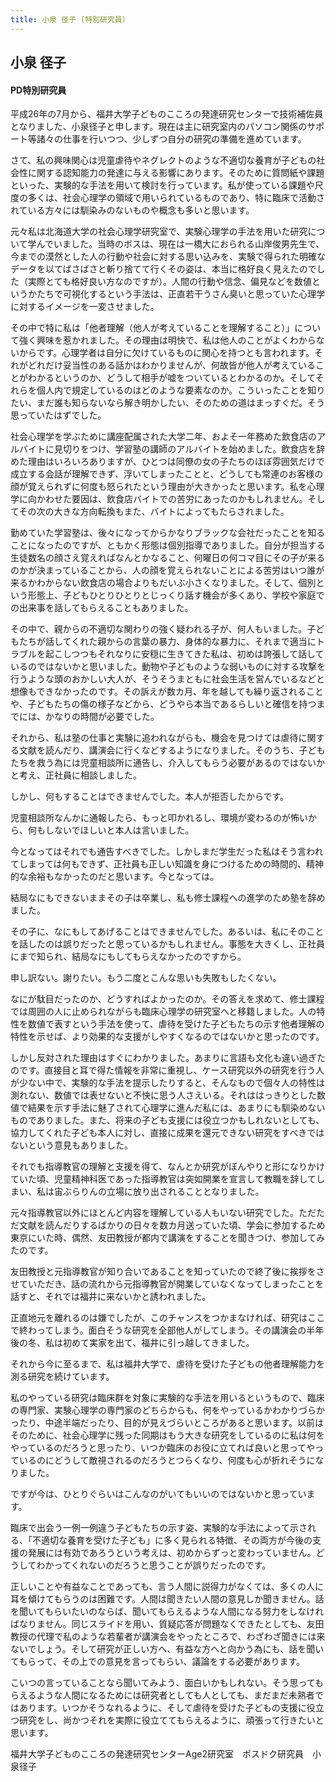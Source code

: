```yaml
---
title: 小泉 径子 (特別研究員）
---
```

## 小泉 径子

#### PD特別研究員

平成26年の7月から、福井大学子どものこころの発達研究センターで技術補佐員となりました、小泉径子と申します。現在は主に研究室内のパソコン関係のサポート等諸々の仕事を行いつつ、少しずつ自分の研究の準備を進めています。

さて、私の興味関心は児童虐待やネグレクトのような不適切な養育が子どもの社会性に関する認知能力の発達に与える影響にあります。そのために質問紙や課題といった、実験的な手法を用いて検討を行っています。私が使っている課題や尺度の多くは、社会心理学の領域で用いられているものであり、特に臨床で活動されている方々には馴染みのないものや概念も多いと思います。

元々私は北海道大学の社会心理学研究室で、実験心理学の手法を用いた研究について学んでいました。当時のボスは、現在は一橋大におられる山岸俊男先生で、今までの漠然とした人の行動や社会に対する思い込みを、実験で得られた明確なデータを以てばさばさと斬り捨てて行くその姿は、本当に格好良く見えたのでした（実際とても格好良い方なのですが）。人間の行動や信念、偏見などを数値というかたちで可視化するという手法は、正直若干うさん臭いと思っていた心理学に対するイメージを一変させました。

その中で特に私は「他者理解（他人が考えていることを理解すること）」について強く興味を惹かれました。その理由は明快で、私は他人のことがよくわからないからです。心理学者は自分に欠けているものに関心を持つとも言われます。それがどれだけ妥当性のある話かはわかりませんが、何故皆が他人が考えていることがわかるというのか、どうして相手が嘘をついているとわかるのか。そしてそれらを個人内で規定しているのはどのような要素なのか。こういったことを知りたい、まだ誰も知らないなら解き明かしたい、そのための道はまっすぐだ。そう思っていたはずでした。

社会心理学を学ぶために講座配属された大学二年、およそ一年務めた飲食店のアルバイトに見切りをつけ、学習塾の講師のアルバイトを始めました。飲食店を辞めた理由はいろいろありますが、ひとつは同僚の女の子たちのほぼ雰囲気だけで成立する会話が理解できず、浮いてしまったことと、どうしても常連のお客様の顔が覚えられずに何度も怒られたという理由が大きかったと思います。私を心理学に向かわせた要因は、飲食店バイトでの苦労にあったのかもしれません。そしてその次の大きな方向転換もまた、バイトによってもたらされました。

勤めていた学習塾は、後々になってからかなりブラックな会社だったことを知ることになったのですが、ともかく形態は個別指導でありました。自分が担当する生徒数名の顔さえ覚えればなんとかなること、何曜日の何コマ目にその子が来るのかが決まっていることから、人の顔を覚えられないことによる苦労はいつ誰が来るかわからない飲食店の場合よりもだいぶ小さくなりました。そして、個別という形態上、子どもひとりひとりとじっくり話す機会が多くあり、学校や家庭での出来事を話してもらえることもありました。

その中で、親からの不適切な関わりの強く疑われる子が、何人もいました。子どもたちが話してくれた親からの言葉の暴力、身体的な暴力に、それまで適当にトラブルを起こしつつもそれなりに安穏に生きてきた私は、初めは誇張して話しているのではないかと思いました。動物や子どものような弱いものに対する攻撃を行うような頭のおかしい大人が、そうそうまともに社会生活を営んでいるなどと想像もできなかったのです。その訴えが数カ月、年を越しても繰り返されることや、子どもたちの傷の様子などから、どうやら本当であるらしいと確信を持つまでには、かなりの時間が必要でした。

それから、私は塾の仕事と実験に追われながらも、機会を見つけては虐待に関する文献を読んだり、講演会に行くなどするようになりました。そのうち、子どもたちを救う為には児童相談所に通告し、介入してもらう必要があるのではないかと考え、正社員に相談しました。

しかし、何もすることはできませんでした。本人が拒否したからです。

児童相談所なんかに通報したら、もっと叩かれるし、環境が変わるのが怖いから、何もしないでほしいと本人は言いました。

今となってはそれでも通告すべきでした。しかしまだ学生だった私はそう言われてしまっては何もできず、正社員も正しい知識を身につけるための時間的、精神的な余裕もなかったのだと思います。今となっては。

結局なにもできないままその子は卒業し、私も修士課程への進学のため塾を辞めました。

その子に、なにもしてあげることはできませんでした。あるいは、私にそのことを話したのは誤りだったと思っているかもしれません。事態を大きくし、正社員にまで知られ、結局なにもしてもらえなかったのですから。

申し訳ない。謝りたい。もう二度とこんな思いも失敗もしたくない。

なにが駄目だったのか、どうすればよかったのか。その答えを求めて、修士課程では周囲の人に止められながらも臨床心理学の研究室へと移籍しました。人の特性を数値で表すという手法を使って、虐待を受けた子どもたちの示す他者理解の特性を示せば、より効果的な支援がしやすくなるのではないかと思ったのです。

しかし反対された理由はすぐにわかりました。あまりに言語も文化も違い過ぎたのです。直接目と耳で得た情報を非常に重視し、ケース研究以外の研究を行う人が少ない中で、実験的な手法を提示したりすると、そんなもので個々人の特性は測れない、数値では表せないと不快に思う人さえいる。それははっきりとした数値で結果を示す手法に魅了されて心理学に進んだ私には、あまりにも馴染めないものでありました。また、将来の子ども支援には役立つかもしれないとしても、協力してくれた子ども本人に対し、直接に成果を還元できない研究をすべきではないという意見もありました。

それでも指導教官の理解と支援を得て、なんとか研究がぼんやりと形になりかけていた頃、児童精神科医であった指導教官は突如開業を宣言して教職を辞してしまい、私は宙ぶらりんの立場に放り出されることとなりました。

元々指導教官以外にほとんど内容を理解している人もいない研究でした。ただただ文献を読んだりするばかりの日々を数カ月送っていた頃、学会に参加するため東京にいた時、偶然、友田教授が都内で講演をすることを聞きつけ、参加してみたのです。

友田教授と元指導教官が知り合いであることを知っていたので終了後に挨拶をさせていただき、話の流れから元指導教官が開業していなくなってしまったことを話すと、それでは福井に来ないかと誘われました。

正直地元を離れるのは嫌でしたが、このチャンスをつかまなければ、研究はここで終わってしまう。面白そうな研究を全部他人がしてしまう。その講演会の半年後の冬、私は初めて実家を出て、福井に引っ越してきました。

それから今に至るまで、私は福井大学で、虐待を受けた子どもの他者理解能力を測る研究を続けています。

私のやっている研究は臨床群を対象に実験的な手法を用いるというもので、臨床の専門家、実験心理学の専門家のどちらからも、何をやっているかわかりづらかったり、中途半端だったり、目的が見えづらいところがあると思います。以前はそのために、社会心理学に残った同期はもう大きな研究をしているのに私は何をやっているのだろうと思ったり、いつか臨床のお役に立てれば良いと思ってやっているのにどうして敵視されるのだろうとつらくなり、何度も心が折れそうになりました。

ですが今は、ひとりぐらいはこんなのがいてもいいのではないかと思っています。

臨床で出会う一例一例違う子どもたちの示す姿、実験的な手法によって示される、「不適切な養育を受けた子ども」に多く見られる特徴、その両方が今後の支援の発展には有効であろうという考えは、初めからずっと変わっていません。どうしてわかってくれないのだろうと思うことが誤りだったのです。

正しいことや有益なことであっても、言う人間に説得力がなくては、多くの人に耳を傾けてもらうのは困難です。人間は聞きたい人間の意見しか聞きません。話を聞いてもらいたいのならば、聞いてもらえるような人間になる努力をしなければなりません。同じスライドを用い、質疑応答が問題なくできたとしても、友田教授の代理で私のような若輩者が講演会をやったところで、わざわざ聞きには来ないでしょう。そして研究が正しい方へ、有益な方へと向かう為にも、話を聞いてもらって、その上での意見を言ってもらい、議論をする必要があります。

こいつの言っていることなら聞いてみよう、面白いかもしれない。そう思ってもらえるような人間になるためには研究者としても人としても、まだまだ未熟者ではあります。いつかそうなれるように、そして虐待を受けた子どもの支援に役立つ研究をし、尚かつそれを実際に役立ててもらえるように、頑張って行きたいと思います。

 福井大学子どものこころの発達研究センターAge2研究室　ポスドク研究員　小泉径子